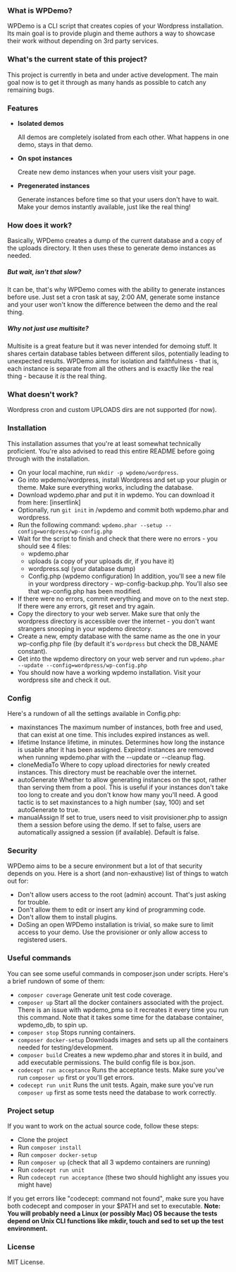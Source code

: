 ### What is WPDemo?
WPDemo is a CLI script that creates copies of your Wordpress installation.
Its main goal is to provide plugin and theme authors a way to showcase their work
without depending on 3rd party services.

### What's the current state of this project?
This project is currently in beta and under active development. The main goal now
is to get it through as many hands as possible to catch any remaining bugs.

### Features
- **Isolated demos**

  All demos are completely isolated from each other. What happens in one demo,
  stays in that demo.

- **On spot instances**

  Create new demo instances when your users visit your page.

- **Pregenerated instances**

  Generate instances before time so that your users don't have to wait. Make your
  demos instantly available, just like the real thing!

### How does it work?
Basically, WPDemo creates a dump of the current database and a copy of the uploads directory. It then uses these to generate demo instances as needed.

##### But wait, isn't that slow?
It can be, that's why WPDemo comes with the ability to generate instances before use. Just set a cron task at say, 2:00 AM, generate some instance and your user won't know the difference between the demo and the real thing.

##### Why not just use multisite?
Multisite is a great feature but it was never intended for demoing stuff. It shares certain database tables between different silos, potentially leading to unexpected results. WPDemo aims for isolation and faithfulness - that is, each instance is separate from all the others and is exactly like the real thing - because it *is* the real thing.

### What doesn't work?
Wordpress cron and custom UPLOADS dirs are not supported (for now).

### Installation
This installation assumes that you're at least somewhat technically proficient. You're also advised to read this entire README before going through with the installation.

- On your local machine, run `mkdir -p wpdemo/wordpress`.
- Go into wpdemo/wordpress, install Wordpress and set up your plugin or theme. Make sure everything works, including the database.
- Download wpdemo.phar and put it in wpdemo. You can download it from here: [insertlink]
- Optionally, run `git init` in /wpdemo and commit both wpdemo.phar and wordpress.  
- Run the following command: `wpdemo.phar --setup --config=wordpress/wp-config.php`
- Wait for the script to finish and check that there were no errors - you should see 4 files:
	- wpdemo.phar
	- uploads (a copy of your uploads dir, if you have it)
	- wordpress.sql (your database dump)
	- Config.php (wpdemo configuration)
In addition, you'll see a new file in your wordpress directory - wp-config-backup.php. You'll also see that wp-config.php has been modified.
- If there were no errors, commit everything and move on to the next step. If there were any errors, git reset and try again.
- Copy the directory to your web server. Make sure that only the wordpress directory is accessible over the internet - you don't want strangers snooping in your wpdemo directory.
- Create a new, empty database with the same name as the one in your wp-config.php file (by default it's `wordpress` but check the DB_NAME constant).
- Get into the wpdemo directory on your web server and run `wpdemo.phar --update --config=wordpress/wp-config.php`
- You should now have a working wpdemo installation. Visit your wordpress site and check it out.

### Config
Here's a rundown of all the settings available in Config.php:
- maxinstances
The maximum number of instances, both free and used, that can exist at one time. This includes expired instances as well.
- lifetime
Instance lifetime, in minutes. Determines how long the instance is usable after it has been assigned. Expired instances are removed when running wpdemo.phar with the --update or --cleanup flag.
- cloneMediaTo
Where to copy upload directories for newly created instances. This directory must be reachable over the internet.
- autoGenerate
Whether to allow generating instances on the spot, rather than serving them from a pool. This is useful if your instances don't take too long to create and you don't know how many you'll need. A good tactic is to set maxinstances to a high number (say, 100) and set autoGenerate to true.
- manualAssign
If set to true, users need to visit provisioner.php to assign them a session before using the demo. If set to false, users are automatically assigned a session (if available). Default is false.

### Security
WPDemo aims to be a secure environment but a lot of that security depends on you. Here is a short (and non-exhaustive) list of things to watch out for:
- Don't allow users access to the root (admin) account. That's just asking for trouble.
- Don't allow them to edit or insert any kind of programming code.
- Don't allow them to install plugins.
- DoSing an open WPDemo installation is trivial, so make sure to limit access to your demo. Use the provisioner or only allow access to registered users.

### Useful commands
You can see some useful commands in composer.json under scripts. Here's a brief rundown of some of them:
- `composer coverage`
Generate unit test code coverage.
- `composer up`
Start all the docker containers associated with the project. There is an issue with wpdemo_pma so it recreates it every time you run this command. Note that it takes some time for the database container, wpdemo_db, to spin up.
- `composer stop`
Stops running containers.
- `composer docker-setup`
Downloads images and sets up all the containers needed for testing/development.
- `composer build`
Creates a new wpdemo.phar and stores it in build, and add executable permissions. The build config file is box.json.
- `codecept run acceptance`
Runs the acceptance tests. Make sure you've run `composer up` first or you'll get errors.
- `codecept run unit`
Runs the unit tests. Again, make sure you've run `composer up` first as some tests need the database to work correctly.

### Project setup
If you want to work on the actual source code, follow these steps:
- Clone the project
- Run `composer install`
- Run `composer docker-setup`
- Run `composer up` (check that all 3 wpdemo containers are running)
- Run `codecept run unit`
- Run `codecept run acceptance` (these two should highlight any issues you might have)

If you get errors like "codecept: command not found", make sure you have both codecept and composer
in your $PATH and set to executable. **Note: You will probably need a Linux (or possibly Mac) OS
because the tests depend on Unix CLI functions like mkdir, touch and sed to set up the test environment.**

### License
MIT License.
